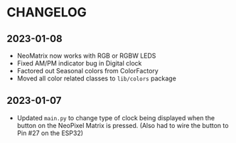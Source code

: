 # CHANGELOG

## 2023-01-08
* NeoMatrix now works with RGB or RGBW LEDS
* Fixed AM/PM indicator bug in Digital clock
* Factored out Seasonal colors from ColorFactory
* Moved all color related classes to `lib/colors` package

## 2023-01-07
* Updated `main.py` to change type of clock being displayed when the button on
  the NeoPixel Matrix is pressed. (Also had to wire the button to Pin #27 on the
  ESP32)
